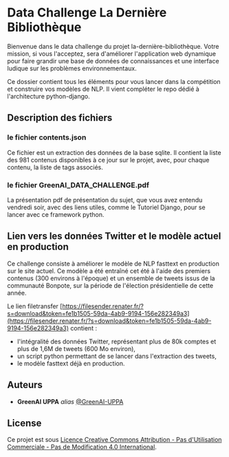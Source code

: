 # Data Challenge La Dernière Bibliothèque


Bienvenue dans le data challenge du projet la-dernière-bibliothèque. Votre mission, si vous l'acceptez, sera d'améliorer l'application web dynamique pour faire grandir une base de données de connaissances et une interface ludique sur les problèmes environnementaux.

Ce dossier contient tous les éléments pour vous lancer dans la compétition et construire vos modèles de NLP. Il vient compléter le repo dédié à l'architecture python-django.

## Description des fichiers

### le fichier contents.json
Ce fichier est un extraction des données de la base sqlite. Il contient la liste des 981 contenus disponibles à ce jour sur le projet, avec, pour chaque contenu, la liste de tags associés. 

### le fichier GreenAI_DATA_CHALLENGE.pdf
La présentation pdf de présentation du sujet, que vous avez entendu vendredi soir, avec des liens utiles, comme le Tutoriel Django, pour se lancer avec ce framework python.

## Lien vers les données Twitter et le modèle actuel en production
Ce challenge consiste à améliorer le modèle de NLP fasttext en production sur le site actuel. Ce modèle a été entraîné cet été à l'aide des premiers contenus (300 environs à l'époque) et un ensemble de tweets issus de la communauté Bonpote, sur la période de l'élection présidentielle de cette année.

Le lien filetransfer [https://filesender.renater.fr/?s=download&token=fe1b1505-59da-4ab9-9194-156e282349a3](https://filesender.renater.fr/?s=download&token=fe1b1505-59da-4ab9-9194-156e282349a3) contient :

- l'intégralité des données Twitter, représentant plus de 80k comptes et plus de 1,6M de tweets (600 Mo environ),
- un script python permettant de se lancer dans l'extraction des tweets,
- le modèle fasttext déjà en production.

## Auteurs
* **GreenAI UPPA** _alias_ [@GreenAI-UPPA](https://github.com/GreenAI-Uppa/)


## License
Ce projet est sous [Licence Creative Commons Attribution - Pas d'Utilisation Commerciale - Pas de Modification 4.0 International](http://creativecommons.org/licenses/by-nc-nd/4.0/).

